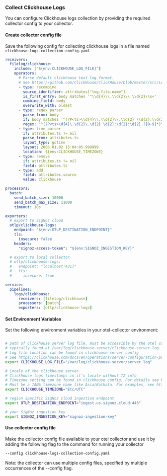 ### Collect Clickhouse Logs

You can configure Clickhouse logs collection by providing the required collector config to your collector.

#### Create collector config file

Save the following config for collecting clickhouse logs in a file named `clickhouse-logs-collection-config.yaml`

```yaml
receivers:
  filelog/clickhouse:
    include: ["${env:CLICKHOUSE_LOG_FILE}"]
    operators:
      # Parse default clickhouse text log format.
      # See https://github.com/ClickHouse/ClickHouse/blob/master/src/Loggers/OwnPatternFormatter.cpp
      - type: recombine
        source_identifier: attributes["log.file.name"]
        is_first_entry: body matches '^\\d{4}\\.\\d{2}\\.\\d{2}\\s+'
        combine_field: body
        overwrite_with: oldest
      - type: regex_parser
        parse_from: body
        if: body matches '^(?P<ts>\\d{4}\\.\\d{2}\\.\\d{2} \\d{2}:\\d{2}:\\d{2}.?[0-9]*)\\s+\\[\\s+(\\x1b.*?m)?(?P<thread_id>\\d*)(\\x1b.*?m)?\\s+\\]\\s+{((\\x1b.*?m)?(?P<query_id>[0-9a-zA-Z-_]*)(\\x1b.*?m)?)?}\\s+<(\\x1b.*?m)?(?P<log_level>\\w*)(\\x1b.*?m)?>\\s+((\\x1b.*?m)?(?P<clickhouse_component>[a-zA-Z0-9_]+)(\\x1b.*?m)?:)?\\s+(?s)(?P<message>.*)$'
        regex: '^(?P<ts>\d{4}\.\d{2}\.\d{2} \d{2}:\d{2}:\d{2}.?[0-9]*)\s+\[\s+(\x1b.*?m)?(?P<thread_id>\d*)(\x1b.*?m)?\s+\]\s+{((\x1b.*?m)?(?P<query_id>[0-9a-zA-Z-_]*)(\x1b.*?m)?)?}\s+<(\x1b.*?m)?(?P<log_level>\w*)(\x1b.*?m)?>\s+((\x1b.*?m)?(?P<clickhouse_component>[a-zA-Z0-9_]+)(\x1b.*?m)?:)?\s+(?s)(?P<message>.*)$'
      - type: time_parser
        if: attributes.ts != nil
        parse_from: attributes.ts
        layout_type: gotime
        layout: 2006.01.02 15:04:05.999999
        location: ${env:CLICKHOUSE_TIMEZONE}
      - type: remove
        if: attributes.ts != nil
        field: attributes.ts
      - type: add
        field: attributes.source
        value: clickhouse

processors:
  batch:
    send_batch_size: 10000
    send_batch_max_size: 11000
    timeout: 10s

exporters:
  # export to SigNoz cloud
  otlp/clickhouse-logs:
    endpoint: "${env:OTLP_DESTINATION_ENDPOINT}"
    tls:
      insecure: false
    headers:
      "signoz-access-token": "${env:SIGNOZ_INGESTION_KEY}"

  # export to local collector
  # otlp/clickhouse-logs:
  #   endpoint: "localhost:4317"
  #   tls:
  #     insecure: true

service:
  pipelines:
    logs/clickhouse:
      receivers: [filelog/clickhouse]
      processors: [batch]
      exporters: [otlp/clickhouse-logs]
```

#### Set Environment Variables

Set the following environment variables in your otel-collector environment:

```bash

# path of Clickhouse server log file. must be accessible by the otel collector
# typically found at /var/log/clickhouse-server/clickhouse-server.log.
# Log file location can be found in clickhouse server config
# See https://clickhouse.com/docs/en/operations/server-configuration-parameters/settings#logger
export CLICKHOUSE_LOG_FILE="/var/log/clickhouse-server/server.log"

# Locale of the clickhouse server.
# Clickhouse logs timestamps in it's locale without TZ info
# Timezone setting can be found in clickhouse config. For details see https://clickhouse.com/docs/en/operations/server-configuration-parameters/settings#timezone
# Must be a IANA timezone name like Asia/Kolkata. For examples, see https://en.wikipedia.org/wiki/List_of_tz_database_time_zones
export CLICKHOUSE_TIMEZONE="Etc/UTC"

# region specific SigNoz cloud ingestion endpoint
export OTLP_DESTINATION_ENDPOINT="ingest.us.signoz.cloud:443"

# your SigNoz ingestion key
export SIGNOZ_INGESTION_KEY="signoz-ingestion-key"

```

#### Use collector config file

Make the collector config file available to your otel collector and use it by adding the following flag to the command for running your collector  
```bash
--config clickhouse-logs-collection-config.yaml
```  
Note: the collector can use multiple config files, specified by multiple occurrences of the --config flag.

